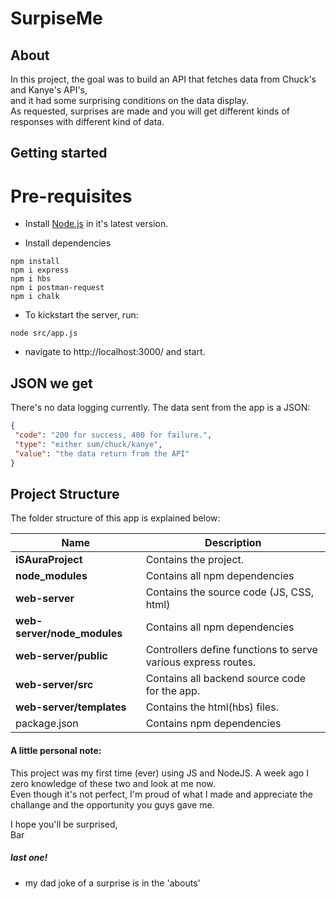 # SurpiseMe

## About
In this project, the goal was to build an API that fetches data from Chuck's and Kanye's API's,\
and it had some surprising conditions on the data display.\
As requested, surprises are made and you will get different kinds of responses with different kind of data.

## Getting started
# Pre-requisites
- Install [Node.js](https://nodejs.org/en/) in it's latest version.


- Install dependencies
```
npm install
npm i express
npm i hbs
npm i postman-request
npm i chalk
```

- To kickstart the server, run:
```
node src/app.js
```

- navigate to http://localhost:3000/ and start.
## JSON we get
There's no data logging currently.
The data sent from the app is  a JSON:
```json
{
 "code": "200 for success, 400 for failure.",
 "type": "either sum/chuck/kanye",
 "value": "the data return from the API"
}
```
## Project Structure
The folder structure of this app is explained below:

| Name | Description |
| --------------------------- | --------------------------------------------------------------------------------------------- |
| **iSAuraProject**           | Contains the project.                                                                         |
| **node_modules**            | Contains all  npm dependencies                                                                |
| **web-server**              | Contains the source code (JS, CSS, html)                                                      |
| **web-server/node_modules** | Contains all  npm dependencies                                                                |
| **web-server/public**       | Controllers define functions to serve various express routes.                                 |
| **web-server/src**          | Contains all backend source code for the app.                                                 |
| **web-server/templates**    | Contains the html(hbs) files.                                                                 |
| package.json                | Contains npm dependencies                                                                     |

#### A little personal note:
This project was my first time (ever) using JS and NodeJS. A week ago I zero knowledge of these two and look at me now.\
Even though it's not perfect, I'm proud of what I made and appreciate the challange and the opportunity you guys gave me.

I hope you'll be surprised,\
Bar



##### last one!
- my dad joke of a surprise is in the 'abouts'
